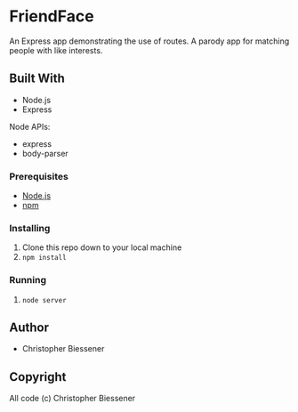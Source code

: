 # FriendFace
An Express app demonstrating the use of routes.  A parody app for matching people with like interests.

## Built With

* Node.js
* Express

Node APIs:
* express
* body-parser

### Prerequisites

- [Node.js](https://nodejs.org/en/)
- [npm](https://www.npmjs.com)

### Installing

1. Clone this repo down to your local machine
2. `npm install`

### Running

1. `node server`

## Author

* Christopher Biessener

## Copyright

All code (c) Christopher Biessener
